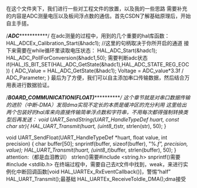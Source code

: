 在这个文件夹下，我们进行一些对工程文件的放置，以及我的一些思路
需要补充的内容是ADC测量电压以及板间浮点数的通信。首先CSDN了解基础原理后，开始自主手搓。

/*************************ADC************************************/
在adc测量的过程中，用到的几个重要的hal库函数：
HAL_ADCEx_Calibration_Start(&hadc1); //这里的句柄取决于你所开启的通道
接下来需要在while循环里读取电压状态：
HAL_ADC_Start(&hadc1);
HAL_ADC_PollForConversion(&hadc1,50); 
需要判断adc状态
if(HAL_IS_BIT_SET(HAL_ADC_GetState(&hadc1),HAL_ADC_STATE_REG_EOC))
{
    ADC_Value = HAL_ADC_GetState(&hadc1);
    Voltage = ADC_value*3.3f / ADC_Parameter;
}
最后为了方便，我们可以自主添加串口传输数据，然后结合万用表进行数据验证。

/*************************BOARD_COMMUNICATION(FLOAT)************************************/
这个章节就是对串口数据传输的进阶（中断-DMA）发现dma实现不定长的本质是缓冲区的充分利用
这里给出两个包装好的hal库来向直接传输简单浮点数和字符串，不用每次都得强制转换类型后再发送：
void UART_SendString(UART_HandleTypeDef *huart, const char* str){
	HAL_UART_Transmit(huart, (uint8_t*)str, strlen(str), 50);
}

void UART_SendFloat(UART_HandleTypeDef *huart, float value, int precision) {
    char buffer[50];
    snprintf(buffer, sizeof(buffer), "%.*f", precision, value);
    HAL_UART_Transmit(huart, (uint8_t*)buffer, strlen(buffer), 50);
}
attention:（都是血泪教训）
strlen()需要#include <string.h>
snprintf()需要#include <stdlib.h>
在终端过程中，需要自己去it文件中找到，weak，来进行实例化中断回调函数[void HAL_UARTEx_RxEventCallback()]，警惕“half”
HAL_UART_Transmit();最基础
HAL_UARTEx_ReceiveToIdle_DMA();dma接受


